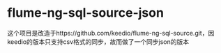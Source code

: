 # flume-ng-sql-source-json
这个项目是改造于https://github.com/keedio/flume-ng-sql-source.git，因keedio的版本只支持csv格式的同步，故而做了一个同步json的版本
